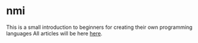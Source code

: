 # nmi


This is a small introduction to beginners for creating their own programming languages 
All articles will be here [here](https://medium.com).



